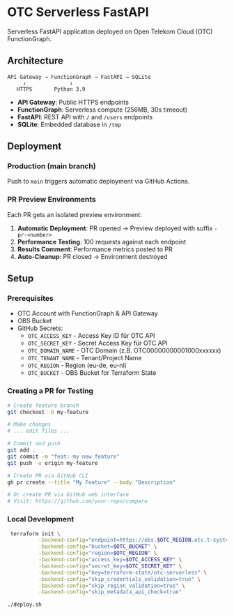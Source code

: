 # OTC Serverless FastAPI

Serverless FastAPI application deployed on Open Telekom Cloud (OTC) FunctionGraph.

## Architecture

```
API Gateway → FunctionGraph → FastAPI → SQLite
     ↓              ↓
   HTTPS       Python 3.9
```

- **API Gateway**: Public HTTPS endpoints
- **FunctionGraph**: Serverless compute (256MB, 30s timeout)
- **FastAPI**: REST API with `/` and `/users` endpoints
- **SQLite**: Embedded database in `/tmp`

## Deployment

### Production (main branch)
Push to `main` triggers automatic deployment via GitHub Actions.

### PR Preview Environments
Each PR gets an isolated preview environment:

1. **Automatic Deployment**: PR opened → Preview deployed with suffix `-pr-<number>`
2. **Performance Testing**: 100 requests against each endpoint
3. **Results Comment**: Performance metrics posted to PR
4. **Auto-Cleanup**: PR closed → Environment destroyed

## Setup

### Prerequisites
- OTC Account with FunctionGraph & API Gateway
- OBS Bucket 
- GitHub Secrets:
  - `OTC_ACCESS_KEY`  - Access Key ID für OTC API
  - `OTC_SECRET_KEY`  - Secret Access Key für OTC API
  - `OTC_DOMAIN_NAME` - OTC Domain (z.B. OTC00000000001000xxxxxx)
  - `OTC_TENANT_NAME` - Tenant/Project Name
  - `OTC_REGION`      - Region (eu-de, eu-nl)
  - `OTC_BUCKET`      - OBS Bucket for Terraform State


### Creating a PR for Testing
```bash
# Create feature branch
git checkout -b my-feature

# Make changes
# ... edit files ...

# Commit and push
git add .
git commit -m "feat: my new feature"
git push -u origin my-feature

# Create PR via GitHub CLI
gh pr create --title "My Feature" --body "Description"

# Or create PR via GitHub web interface
# Visit: https://github.com/your-repo/compare
```

### Local Development
```bash
 terraform init \
          -backend-config="endpoint=https://obs.$OTC_REGION.otc.t-systems.com" \
          -backend-config="bucket=$OTC_BUCKET" \
          -backend-config="region=$OTC_REGION" \
          -backend-config="access_key=$OTC_ACCESS_KEY" \
          -backend-config="secret_key=$OTC_SECRET_KEY" \
          -backend-config="key=terraform-state/otc-serverless" \
          -backend-config="skip_credentials_validation=true" \
          -backend-config="skip_region_validation=true" \
          -backend-config="skip_metadata_api_check=true"

./deploy.sh
```
